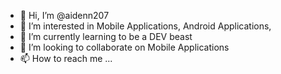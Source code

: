 - 👋 Hi, I’m @aidenn207
- 👀 I’m interested in Mobile Applications, Android Applications,
- 🌱 I’m currently learning to be a DEV beast
- 💞️ I’m looking to collaborate on Mobile Applications
- 📫 How to reach me ...

<!---
aidenn207/aidenn207 is a ✨ special ✨ repository because its `README.md` (this file) appears on your GitHub profile.
You can click the Preview link to take a look at your changes.
--->
